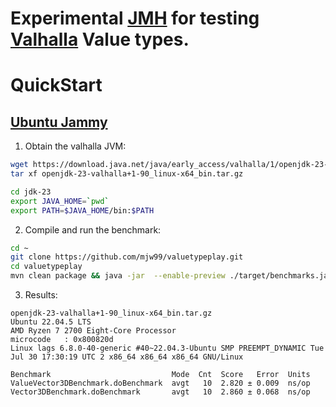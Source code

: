 # Experimental [JMH](http://openjdk.java.net/projects/code-tools/jmh/) for testing [Valhalla](http://jdk.java.net/valhalla/) Value types.
 

# QuickStart

## [Ubuntu Jammy](http://releases.ubuntu.com/jammy)

1. Obtain the valhalla JVM:
```bash
wget https://download.java.net/java/early_access/valhalla/1/openjdk-23-valhalla+1-90_linux-x64_bin.tar.gz
tar xf openjdk-23-valhalla+1-90_linux-x64_bin.tar.gz

cd jdk-23
export JAVA_HOME=`pwd`
export PATH=$JAVA_HOME/bin:$PATH
```

2. Compile and run the benchmark:

```bash
cd ~
git clone https://github.com/mjw99/valuetypeplay.git
cd valuetypeplay
mvn clean package && java -jar  --enable-preview ./target/benchmarks.jar
```

3. Results:

```
openjdk-23-valhalla+1-90_linux-x64_bin.tar.gz
Ubuntu 22.04.5 LTS
AMD Ryzen 7 2700 Eight-Core Processor
microcode	: 0x800820d
Linux lags 6.8.0-40-generic #40~22.04.3-Ubuntu SMP PREEMPT_DYNAMIC Tue Jul 30 17:30:19 UTC 2 x86_64 x86_64 x86_64 GNU/Linux

Benchmark                           Mode  Cnt  Score   Error  Units
ValueVector3DBenchmark.doBenchmark  avgt   10  2.820 ± 0.009  ns/op
Vector3DBenchmark.doBenchmark       avgt   10  2.860 ± 0.068  ns/op
```
